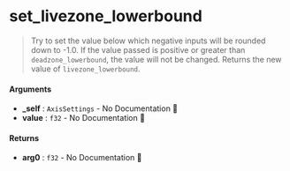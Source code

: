 # set\_livezone\_lowerbound

>  Try to set the value below which negative inputs will be rounded down to -1.0.
>  If the value passed is positive or greater than `deadzone_lowerbound`,
>  the value will not be changed.
>  Returns the new value of `livezone_lowerbound`.

#### Arguments

- **\_self** : `AxisSettings` \- No Documentation 🚧
- **value** : `f32` \- No Documentation 🚧

#### Returns

- **arg0** : `f32` \- No Documentation 🚧